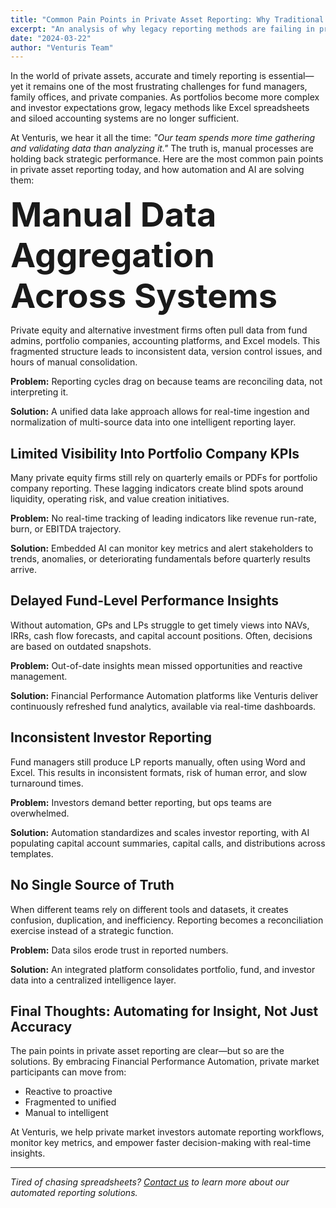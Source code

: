 ```yaml
---
title: "Common Pain Points in Private Asset Reporting: Why Traditional Methods Are Breaking Down"
excerpt: "An analysis of why legacy reporting methods are failing in private asset management and how automation is the answer"
date: "2024-03-22"
author: "Venturis Team"
---
```


In the world of private assets, accurate and timely reporting is essential—yet it remains one of the most frustrating challenges for fund managers, family offices, and private companies. As portfolios become more complex and investor expectations grow, legacy methods like Excel spreadsheets and siloed accounting systems are no longer sufficient.

At Venturis, we hear it all the time: *"Our team spends more time gathering and validating data than analyzing it."* The truth is, manual processes are holding back strategic performance. Here are the most common pain points in private asset reporting today, and how automation and AI are solving them:

<div style="font-size: 54px; font-weight: bold">Manual Data Aggregation Across Systems</div>

Private equity and alternative investment firms often pull data from fund admins, portfolio companies, accounting platforms, and Excel models. This fragmented structure leads to inconsistent data, version control issues, and hours of manual consolidation.

**Problem:** Reporting cycles drag on because teams are reconciling data, not interpreting it.

**Solution:** A unified data lake approach allows for real-time ingestion and normalization of multi-source data into one intelligent reporting layer.

## Limited Visibility Into Portfolio Company KPIs
Many private equity firms still rely on quarterly emails or PDFs for portfolio company reporting. These lagging indicators create blind spots around liquidity, operating risk, and value creation initiatives.

**Problem:** No real-time tracking of leading indicators like revenue run-rate, burn, or EBITDA trajectory.

**Solution:** Embedded AI can monitor key metrics and alert stakeholders to trends, anomalies, or deteriorating fundamentals before quarterly results arrive.

## Delayed Fund-Level Performance Insights
Without automation, GPs and LPs struggle to get timely views into NAVs, IRRs, cash flow forecasts, and capital account positions. Often, decisions are based on outdated snapshots.

**Problem:** Out-of-date insights mean missed opportunities and reactive management.

**Solution:** Financial Performance Automation platforms like Venturis deliver continuously refreshed fund analytics, available via real-time dashboards.

## Inconsistent Investor Reporting
Fund managers still produce LP reports manually, often using Word and Excel. This results in inconsistent formats, risk of human error, and slow turnaround times.

**Problem:** Investors demand better reporting, but ops teams are overwhelmed.

**Solution:** Automation standardizes and scales investor reporting, with AI populating capital account summaries, capital calls, and distributions across templates.

## No Single Source of Truth
When different teams rely on different tools and datasets, it creates confusion, duplication, and inefficiency. Reporting becomes a reconciliation exercise instead of a strategic function.

**Problem:** Data silos erode trust in reported numbers.

**Solution:** An integrated platform consolidates portfolio, fund, and investor data into a centralized intelligence layer.

## Final Thoughts: Automating for Insight, Not Just Accuracy
The pain points in private asset reporting are clear—but so are the solutions. By embracing Financial Performance Automation, private market participants can move from:

- Reactive to proactive
- Fragmented to unified
- Manual to intelligent

At Venturis, we help private market investors automate reporting workflows, monitor key metrics, and empower faster decision-making with real-time insights.

---

*Tired of chasing spreadsheets? [Contact us](/contact) to learn more about our automated reporting solutions.* 